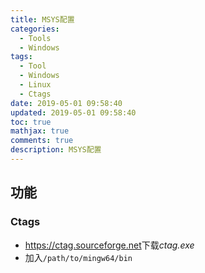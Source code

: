 ```yaml
---
title: MSYS配置
categories:
  - Tools
  - Windows
tags:
  - Tool
  - Windows
  - Linux
  - Ctags
date: 2019-05-01 09:58:40
updated: 2019-05-01 09:58:40
toc: true
mathjax: true
comments: true
description: MSYS配置
---
```


##	功能

###	Ctags

-	<https://ctag.sourceforge.net>下载*ctag.exe*
-	加入`/path/to/mingw64/bin`


